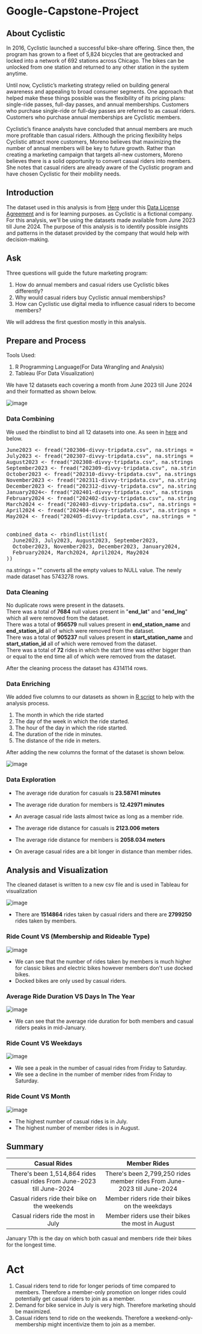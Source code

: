 # Google-Capstone-Project
## About Cyclistic
In 2016, Cyclistic launched a successful bike-share offering. Since then, the program has grown
to a fleet of 5,824 bicycles that are geotracked and locked into a network of 692 stations
across Chicago. The bikes can be unlocked from one station and returned to any other station
in the system anytime.

Until now, Cyclistic’s marketing strategy relied on building general awareness and appealing to
broad consumer segments. One approach that helped make these things possible was the
flexibility of its pricing plans: single-ride passes, full-day passes, and annual memberships.
Customers who purchase single-ride or full-day passes are referred to as casual riders.
Customers who purchase annual memberships are Cyclistic members.

Cyclistic’s finance analysts have concluded that annual members are much more profitable
than casual riders. Although the pricing flexibility helps Cyclistic attract more customers,
Moreno believes that maximizing the number of annual members will be key to future growth.
Rather than creating a marketing campaign that targets all-new customers, Moreno believes
there is a solid opportunity to convert casual riders into members. She notes that casual riders
are already aware of the Cyclistic program and have chosen Cyclistic for their mobility needs.


## Introduction
The dataset used in this analysis is from [Here](https://divvy-tripdata.s3.amazonaws.com/index.html) under this  [Data License Agreement](https://divvybikes.com/data-license-agreement) and is for learning purposes. as Cyclistic is a fictional company. For this analysis, we'll be using the datasets made available from June 2023 till June 2024. The purpose of this analysis is to identify possible insights and patterns in the dataset provided by the company that would help with decision-making.

## Ask
Three questions will guide the future marketing program:​
  1. How do annual members and casual riders use Cyclistic bikes differently? ​
  2. Why would casual riders buy Cyclistic annual memberships? ​
  3. How can Cyclistic use digital media to influence casual riders to become members? ​

We will address the first question mostly in this analysis.

## Prepare and Process
Tools Used:​

  1. R Programming Language(For Data Wrangling and Analysis)​
  2. Tableau (For Data Visualization)​

We have 12 datasets each covering a month from June 2023 till June 2024 and their formatted as shown below. 

![image](Images/JuneFormat.png)
### Data Combining
We used the rbindlist to bind all 12 datasets into one. As seen in [here](Analysis.R) and below.
<pre>
June2023 <- fread("202306-divvy-tripdata.csv", na.strings = "")
July2023 <- fread("202307-divvy-tripdata.csv", na.strings = "")
August2023 <- fread("202308-divvy-tripdata.csv", na.strings = "")
September2023 <- fread("202309-divvy-tripdata.csv", na.strings = "")
October2023 <- fread("202310-divvy-tripdata.csv", na.strings = "")
November2023 <- fread("202311-divvy-tripdata.csv", na.strings = "")
December2023 <- fread("202312-divvy-tripdata.csv", na.strings = "")
January2024<- fread("202401-divvy-tripdata.csv", na.strings = "")
February2024 <- fread("202402-divvy-tripdata.csv", na.strings = "")
March2024 <- fread("202403-divvy-tripdata.csv", na.strings = "")
April2024 <- fread("202404-divvy-tripdata.csv", na.strings = "")
May2024 <- fread("202405-divvy-tripdata.csv", na.strings = "")


combined_data <- rbindlist(list(
  June2023, July2023, August2023, September2023,
  October2023, November2023, December2023, January2024,
  February2024, March2024, April2024, May2024
))
</pre>
na.strings = "" converts all the empty values to NULL value.
The newly made dataset has 5743278 rows. 

### Data Cleaning
No duplicate rows were present in the datasets.    
There was a total of **7684** null values present in "**end_lat**" and "**end_lng**" which all were removed from the dataset.    
There was a total of **956579** null values present in **end_station_name** and **end_station_id** all of which were removed from the dataset.    
There was a total of **905237** null values present in **start_station_name** and **start_station_id** all of which were removed from the dataset.        
There was a total of **72** rides in which the start time was either bigger than or equal to the end time all of which were removed from the dataset.   

After the cleaning process the dataset has 4314114 rows. 


### Data Enriching
We added five columns to our datasets as shown in [R script](Analysis.R) to help with the analysis process. 
  1. The month in which the ride started
  2. The day of the week in which the ride started.
  3. The hour of the day in which the ride started.
  4. The duration of the ride in minutes.
  5. The distance of the ride in meters.

After adding the new columns the format of the dataset is shown below.

![image](Images/All.png)

### Data Exploration



* The average ride duration for casuals is **23.58741 minutes**   
* The average ride duration for members is **12.42971 minutes**      
* An average casual ride lasts almost twice as long as a member ride. 

* The average ride distance for casuals is **2123.006 meters**   
* The average ride distance for members is **2058.034 meters**      
* On average casual rides are a bit longer in distance than member rides.

## Analysis and Visualization
The cleaned dataset is written to a new csv file and is used in Tableau for visualization

![image](Images/1.png)

* There are **1514864** rides taken by casual riders and there are **2799250** rides taken by members. 


### Ride Count VS (Membership and Rideable Type)
![image](Images/ride_count_by_membership_and_ride_type.png)



* We can see that the number of rides taken by members is much higher for classic bikes and electric bikes however members don't use docked bikes.   
* Docked bikes are only used by casual riders. 


### Average Ride Duration VS Days In The Year
![image](Images/DurationDayOfYear.png)



* We can see that the average ride duration for both members and casual riders peaks in mid-January. 


### Ride Count VS Weekdays
![image](Images/RideCountWeekday.png)


* We see a peak in the number of casual rides from Friday to Saturday.     
* We see a decline in the number of member rides from Friday to Saturday. 


### Ride Count VS Month
![image](Images/RideCountMonth.png)

* The highest number of casual rides is in July.    
* The highest number of member rides is in August.

## Summary   

|  Casual Rides | Member Rides | 
|:--------:|:--------:|
|  There's been 1,514,864 rides casual rides From June-2023 till June-2024 |  There's been 2,799,250 rides member rides From June-2023 till June-2024  |
| Casual riders ride their bike on the weekends  | Member riders ride their bikes on the weekdays | 
| Casual riders ride the most in July | Member riders use their bikes the most in August | 

January 17th is the day on which both casual and members ride their bikes for the longest time.      

# Act



  1. Casual riders tend to ride for longer periods of time compared to members. Therefore a member-only promotion on longer rides could potentially get casual riders to join as a member. 
  2. Demand for bike service in July is very high. Therefore marketing should be maximized.
  3. Casual riders tend to ride on the weekends. Therefore a weekend-only-membership might incentivize them to join as a member.


